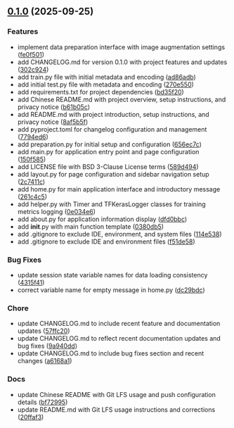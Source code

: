 <!-- insertion marker -->
<a name="0.1.0"></a>

## [0.1.0](https://github.com/DaoChaShao/py-st-ml-cnn-cat-n-dog/compare/c407d4a2ab243aec87b5eb4f38c7696dc295de34...0.1.0) (2025-09-25)

### Features

- implement data preparation interface with image augmentation settings ([fe0f501](https://github.com/DaoChaShao/py-st-ml-cnn-cat-n-dog/commit/fe0f5012b2be8d9c34a0d62c8c1e74c036ae0bfe))
- add CHANGELOG.md for version 0.1.0 with project features and updates ([302c924](https://github.com/DaoChaShao/py-st-ml-cnn-cat-n-dog/commit/302c9240c382a6b5d793aff2e05376a90b53c456))
- add train.py file with initial metadata and encoding ([ad86adb](https://github.com/DaoChaShao/py-st-ml-cnn-cat-n-dog/commit/ad86adb6d821832db606f3ca051b11231290228d))
- add initial test.py file with metadata and encoding ([270e550](https://github.com/DaoChaShao/py-st-ml-cnn-cat-n-dog/commit/270e55011142156bf1d5347f2c3b03d41eb4f50c))
- add requirements.txt for project dependencies ([bd35f20](https://github.com/DaoChaShao/py-st-ml-cnn-cat-n-dog/commit/bd35f206352395e702f70b9c77200b2d5edc2102))
- add Chinese README.md with project overview, setup instructions, and privacy notice ([b61b05c](https://github.com/DaoChaShao/py-st-ml-cnn-cat-n-dog/commit/b61b05c5e9db47476ce91829472e12227e4a9639))
- add README.md with project introduction, setup instructions, and privacy notice ([8af5b5f](https://github.com/DaoChaShao/py-st-ml-cnn-cat-n-dog/commit/8af5b5f4f5baf97f74728bbb4ca11a727479d0ff))
- add pyproject.toml for changelog configuration and management ([7794ed6](https://github.com/DaoChaShao/py-st-ml-cnn-cat-n-dog/commit/7794ed65aa857fb9f596a19aad54e8488b3e45f4))
- add preparation.py for initial setup and configuration ([656ec7c](https://github.com/DaoChaShao/py-st-ml-cnn-cat-n-dog/commit/656ec7cd3c204b54520124e6982770cc782afec2))
- add main.py for application entry point and page configuration ([150f585](https://github.com/DaoChaShao/py-st-ml-cnn-cat-n-dog/commit/150f585794891956f4cd777f5952e00cfa72452f))
- add LICENSE file with BSD 3-Clause License terms ([589d494](https://github.com/DaoChaShao/py-st-ml-cnn-cat-n-dog/commit/589d494650e3f6d87bfaf30701ab19d88a54236a))
- add layout.py for page configuration and sidebar navigation setup ([2c7411c](https://github.com/DaoChaShao/py-st-ml-cnn-cat-n-dog/commit/2c7411cd41bc19dc501190d9f20fb87fa899fd0e))
- add home.py for main application interface and introductory message ([261c4c5](https://github.com/DaoChaShao/py-st-ml-cnn-cat-n-dog/commit/261c4c5c4128bd358448271e94b671252a7b43ce))
- add helper.py with Timer and TFKerasLogger classes for training metrics logging ([0e034e6](https://github.com/DaoChaShao/py-st-ml-cnn-cat-n-dog/commit/0e034e60f740df03e15e2103d8d23b739089e02f))
- add about.py for application information display ([dfd0bbc](https://github.com/DaoChaShao/py-st-ml-cnn-cat-n-dog/commit/dfd0bbc4c575cab063a2f395578e1845ecdfcc60))
- add __init__.py with main function template ([0380db5](https://github.com/DaoChaShao/py-st-ml-cnn-cat-n-dog/commit/0380db572c3b9e777d8207e2a597549a62bb6b51))
- add .gitignore to exclude IDE, environment, and system files ([114e538](https://github.com/DaoChaShao/py-st-ml-cnn-cat-n-dog/commit/114e53896b197d0b86cf2161dc187ab8e886cdb5))
- add .gitignore to exclude IDE and environment files ([f51de58](https://github.com/DaoChaShao/py-st-ml-cnn-cat-n-dog/commit/f51de58efe9bbf3da23572272f52794ae892284d))

### Bug Fixes

- update session state variable names for data loading consistency ([4315f41](https://github.com/DaoChaShao/py-st-ml-cnn-cat-n-dog/commit/4315f41fe5eadd9a0e141b4515d86eb7d01a3302))
- correct variable name for empty message in home.py ([dc29bdc](https://github.com/DaoChaShao/py-st-ml-cnn-cat-n-dog/commit/dc29bdc0de300f283f11de43793e8ebf4746bf31))

### Chore

- update CHANGELOG.md to include recent feature and documentation updates ([57ffc20](https://github.com/DaoChaShao/py-st-ml-cnn-cat-n-dog/commit/57ffc20fb81065668665c71c7246edfaa8bd80c3))
- update CHANGELOG.md to reflect recent documentation updates and bug fixes ([9a940dd](https://github.com/DaoChaShao/py-st-ml-cnn-cat-n-dog/commit/9a940dd13f1986383cf14b3e2c638aa5fac4a835))
- update CHANGELOG.md to include bug fixes section and recent changes ([a6168a1](https://github.com/DaoChaShao/py-st-ml-cnn-cat-n-dog/commit/a6168a1351ee7f513d34a1416e4051871f6298c6))

### Docs

- update Chinese README with Git LFS usage and push configuration details ([bf72995](https://github.com/DaoChaShao/py-st-ml-cnn-cat-n-dog/commit/bf729952e4f8cbc24bb53821194ed6889b8751fa))
- update README.md with Git LFS usage instructions and corrections ([20ffaf3](https://github.com/DaoChaShao/py-st-ml-cnn-cat-n-dog/commit/20ffaf3933517a9cd1257c6b9ba3c679d65f8d51))

